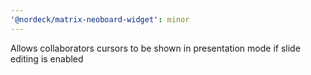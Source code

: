 ```yaml
---
'@nordeck/matrix-neoboard-widget': minor
---
```


Allows collaborators cursors to be shown in presentation mode if slide editing is enabled

